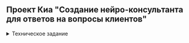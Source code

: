 ## Проект Киа "Создание нейро-консультанта для ответов на вопросы клиентов"


<details>
    <summary>Техническое задание</summary>
<h4>Источники:</h4>
1.**[Диалоги оператор + клиент](https://docs.google.com/spreadsheets/d/1UDwTDX41NHL626aZpLGO4yvYDvX4P_wfL20kv6ekbD8/edit?usp=sharing)**
2.**[Список страниц](https://docs.google.com/spreadsheets/d/1btiLDeliT87fFw4yI4aFMEthwL0GtUFMKAgGDW6ryOk/edit?usp=sharing)**

<h4>Цель проекта:</h4> 
Создать нейро-консультанта, отвечающего на вопросы клиентов организации по продуктам и услугам компании.
<h4>Основные задачи:</h4>
Подготовка базы знаний:
Сбор базы знаний (на основе представленных заказчиком ссылок и документов)
оптимизация структуры базы знаний
разделение базы знаний на логические блоки
‌<h4>2. Составление алгоритма с дообучением ChatGPT. Проработка механизма ведения диалога</h4>
<h4>3. Тестирование алгоритма:</h4>
создание пула вопросов для тестирования
тестирование алгоритма
корректировка базы знаний и алгоритма
<h4>4. Внедрение и тестирование:</h4>
Интеграция нейро-консультанта по согласованию с заказчиком
Проведение тестирования и отладки системы
<h4>Ожидаемые результаты:</h4>
<b>Нейро-консультант, отвечающий на вопросы клиентов компании по продуктам и услугам.</b><br>
‌<b>Сроки проекта:</b> 3 месяца
<details>
